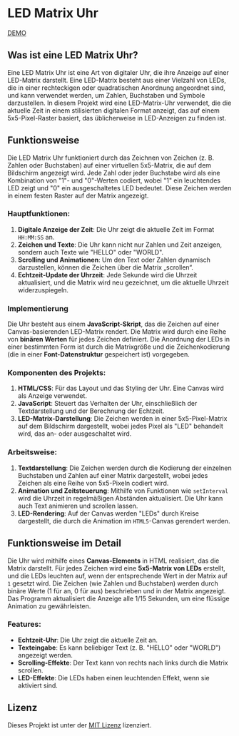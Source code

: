 # LED Matrix Uhr

<a href="https://marcdziersan.github.io/led_matrix_clock/matrix.html">DEMO</a>

## Was ist eine LED Matrix Uhr?

Eine LED Matrix Uhr ist eine Art von digitaler Uhr, die ihre Anzeige auf einer LED-Matrix darstellt. Eine LED-Matrix besteht aus einer Vielzahl von LEDs, die in einer rechteckigen oder quadratischen Anordnung angeordnet sind, und kann verwendet werden, um Zahlen, Buchstaben und Symbole darzustellen. In diesem Projekt wird eine LED-Matrix-Uhr verwendet, die die aktuelle Zeit in einem stilisierten digitalen Format anzeigt, das auf einem 5x5-Pixel-Raster basiert, das üblicherweise in LED-Anzeigen zu finden ist.

## Funktionsweise

Die LED Matrix Uhr funktioniert durch das Zeichnen von Zeichen (z. B. Zahlen oder Buchstaben) auf einer virtuellen 5x5-Matrix, die auf dem Bildschirm angezeigt wird. Jede Zahl oder jeder Buchstabe wird als eine Kombination von "1"- und "0"-Werten codiert, wobei "1" ein leuchtendes LED zeigt und "0" ein ausgeschaltetes LED bedeutet. Diese Zeichen werden in einem festen Raster auf der Matrix angezeigt.

### Hauptfunktionen:
1. **Digitale Anzeige der Zeit**: Die Uhr zeigt die aktuelle Zeit im Format `HH:MM:SS` an.
2. **Zeichen und Texte**: Die Uhr kann nicht nur Zahlen und Zeit anzeigen, sondern auch Texte wie "HELLO" oder "WORLD".
3. **Scrolling und Animationen**: Um den Text oder Zahlen dynamisch darzustellen, können die Zeichen über die Matrix „scrollen“.
4. **Echtzeit-Update der Uhrzeit**: Jede Sekunde wird die Uhrzeit aktualisiert, und die Matrix wird neu gezeichnet, um die aktuelle Uhrzeit widerzuspiegeln.

### Implementierung

Die Uhr besteht aus einem **JavaScript-Skript**, das die Zeichen auf einer Canvas-basierenden LED-Matrix rendert. Die Matrix wird durch eine Reihe von **binären Werten** für jedes Zeichen definiert. Die Anordnung der LEDs in einer bestimmten Form ist durch die Matrixgröße und die Zeichenkodierung (die in einer **Font-Datenstruktur** gespeichert ist) vorgegeben.

### Komponenten des Projekts:
1. **HTML/CSS**: Für das Layout und das Styling der Uhr. Eine Canvas wird als Anzeige verwendet.
2. **JavaScript**: Steuert das Verhalten der Uhr, einschließlich der Textdarstellung und der Berechnung der Echtzeit.
3. **LED-Matrix-Darstellung**: Die Zeichen werden in einer 5x5-Pixel-Matrix auf dem Bildschirm dargestellt, wobei jedes Pixel als "LED" behandelt wird, das an- oder ausgeschaltet wird.

### Arbeitsweise:

1. **Textdarstellung**: Die Zeichen werden durch die Kodierung der einzelnen Buchstaben und Zahlen auf einer Matrix dargestellt, wobei jedes Zeichen als eine Reihe von 5x5-Pixeln codiert wird.
2. **Animation und Zeitsteuerung**: Mithilfe von Funktionen wie `setInterval` wird die Uhrzeit in regelmäßigen Abständen aktualisiert. Die Uhr kann auch Text animieren und scrollen lassen.
3. **LED-Rendering**: Auf der Canvas werden "LEDs" durch Kreise dargestellt, die durch die Animation im `HTML5`-Canvas gerendert werden.

## Funktionsweise im Detail

Die Uhr wird mithilfe eines **Canvas-Elements** in HTML realisiert, das die Matrix darstellt. Für jedes Zeichen wird eine **5x5-Matrix von LEDs** erstellt, und die LEDs leuchten auf, wenn der entsprechende Wert in der Matrix auf `1` gesetzt wird. Die Zeichen (wie Zahlen und Buchstaben) werden durch binäre Werte (1 für an, 0 für aus) beschrieben und in der Matrix angezeigt. Das Programm aktualisiert die Anzeige alle 1/15 Sekunden, um eine flüssige Animation zu gewährleisten.

### Features:
- **Echtzeit-Uhr**: Die Uhr zeigt die aktuelle Zeit an.
- **Texteingabe**: Es kann beliebiger Text (z. B. "HELLO" oder "WORLD") angezeigt werden.
- **Scrolling-Effekte**: Der Text kann von rechts nach links durch die Matrix scrollen.
- **LED-Effekte**: Die LEDs haben einen leuchtenden Effekt, wenn sie aktiviert sind.

## Lizenz

Dieses Projekt ist unter der [MIT Lizenz](LICENSE) lizenziert.
